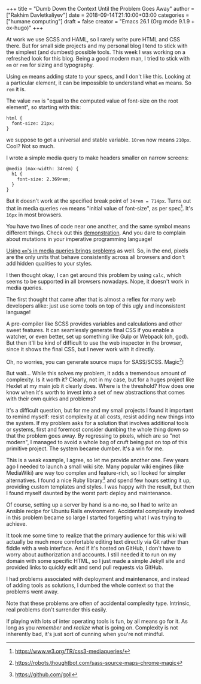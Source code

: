 +++
title = "Dumb Down the Context Until the Problem Goes Away"
author = ["Rakhim Davletkaliyev"]
date = 2018-09-14T21:10:00+03:00
categories = ["humane computing"]
draft = false
creator = "Emacs 26.1 (Org mode 9.1.9 + ox-hugo)"
+++

At work we use SCSS and HAML, so I rarely write pure HTML and CSS there. But for small side projects and my personal blog I tend to stick with the simplest (and dumbest) possible tools. This week I was working on a refreshed look for this blog. Being a good modern man, I tried to stick with `em` or `rem` for sizing and typography.

Using `em` means adding state to your specs, and I don't like this. Looking at a particular element, it can be impossible to understand what `em` means. So `rem` it is.

The value `rem` is "equal to the computed value of font-size on the root element", so starting with this:

```nil
html {
  font-size: 21px;
}
```

we suppose to get a universal and stable variable. `10rem` now means `210px`. Cool? Not so much.

I wrote a simple media query to make headers smaller on narrow screens:

```nil
@media (max-width: 34rem) {
  h1 {
    font-size: 2.369rem;
  }
}
```

But it doesn't work at the specified break point of `34rem = 714px`. Turns out that in media queries `rem` means "initial value of font-size", as per spec[^fn:1]. It's `16px` in most browsers.

You have two lines of code near one another, and the same symbol means different things. Check out this [demonstration](https://fvsch.com/browser-bugs/rem-mediaquery/). And you dare to complain about mutations in your imperative programming language!

[Using `em`'s in media queries brings problems](https://adamwathan.me/dont-use-em-for-media-queries/) as well. So, in the end, pixels are the only units that behave consistently across all browsers and don't add hidden qualities to your styles.

I then thought okay, I can get around this problem by using `calc`, which seems to be supported in all browsers nowadays.  Nope, it doesn't work in media queries.

The first thought that came after that is almost a reflex for many web developers alike: just use some tools on top of this ugly and inconsistent language!

A pre-compiler like SCSS provides variables and calculations and other sweet features. It can seamlessly generate final CSS if you enable a watcher, or even better, set up something like Gulp or Webpack (oh, god). But then it'll be kind of difficult to use the web inspector in the browser, since it shows the final CSS, but I never work with it directly.

Oh, no worries, you can generate source maps for SASS/SCSS. Magic[^fn:2]!

But wait... While this solves my problem, it adds a tremendous amount of complexity. Is it worth it? Clearly, not in my case, but for a huges project like Hexlet at my main job it clearly does. Where is the threshold? How does one know when it's worth to invest into a set of new abstractions that comes with their own quirks and problems?

It's a difficult question, but for me and my small projects I found it important to remind myself: resist complexity at all costs, resist adding new things into the system. If my problem asks for a solution that involves additional tools or systems, first and foremost consider dumbing the whole thing down so that the problem goes away. By regressing to pixels, which are so "not modern", I managed to avoid a whole bag of cruft being put on top of this primitive project. The system became dumber. It's a win for me.

This is a weak example, I agree, so let me provide another one. Few years ago I needed to launch a small wiki site. Many popular wiki engines (like MediaWiki) are way too complex and feature-rich, so I looked for simpler alternatives. I found a nice Ruby library[^fn:3] and spend few hours setting it up, providing custom templates and styles. I was happy with the result, but then I found myself daunted by the worst part: deploy and maintenance.

Of course, setting up a server by hand is a no-no, so I had to write an Ansible recipe for Ubuntu Rails environment. Accidental complexity involved in this problem became so large I started forgetting what I was trying to achieve.

It took me some time to realize that the primary audience for this wiki will actually be much more comfortable editing text directly via Git rather than fiddle with a web interface. And if it's hosted on GitHub, I don't have to worry about authorization and accounts. I still needed it to run on my domain with some specific HTML, so I just made a simple Jekyll site and provided links to quickly edit and send pull requests via GitHub.

I had problems associated with deployment and maintenance, and instead of adding tools as solutions, I dumbed the whole context so that the problems went away.

Note that these problems are often of accidental complexity type. Intrinsic, real problems don't surrender this easily.

If playing with lots of inter operating tools is fun, by all means go for it. As long as you _remember_ and _realize_ what is going on. Complexity is not inherently bad, it's just sort of cunning when you're not mindful.

[^fn:1]: <https://www.w3.org/TR/css3-mediaqueries/>
[^fn:2]: <https://robots.thoughtbot.com/sass-source-maps-chrome-magic>
[^fn:3]: <https://github.com/goll>
